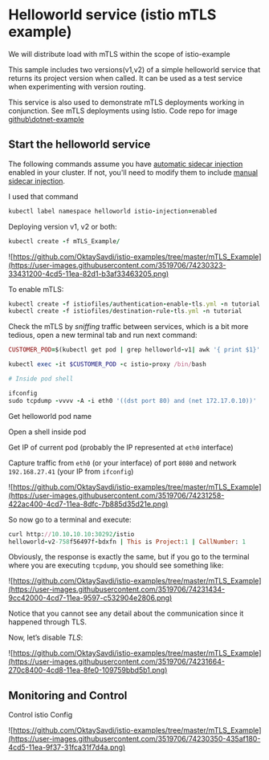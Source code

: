 


# Helloworld service (istio mTLS example)

We will distribute load with mTLS within the scope of istio-example

This sample includes two versions(v1,v2) of a simple helloworld service that returns its project version when called. It can be used as a test service when experimenting with version routing.

This service is also used to demonstrate mTLS deployments working in conjunction. See mTLS deployments using Istio. Code repo for image [github\dotnet-example](https://github.com/OktaySavdi/dotnet-example)

## Start the helloworld service

The following commands assume you have [automatic sidecar injection](https://istio.io/docs/setup/additional-setup/sidecar-injection/#automatic-sidecar-injection) enabled in your cluster. If not, you'll need to modify them to include [manual sidecar injection](https://istio.io/docs/setup/additional-setup/sidecar-injection/#manual-sidecar-injection).

I used that command
```ruby
kubectl label namespace helloworld istio-injection=enabled
```

Deploying version v1, v2 or both:
```ruby
kubectl create -f mTLS_Example/
```
    
![https://github.com/OktaySavdi/istio-examples/tree/master/mTLS_Example](https://user-images.githubusercontent.com/3519706/74230323-33431200-4cd5-11ea-82d1-b3af33463205.png)

To enable mTLS:

```ruby
kubectl create -f istiofiles/authentication-enable-tls.yml -n tutorial
kubectl create -f istiofiles/destination-rule-tls.yml -n tutorial
```

Check the mTLS by  _sniffing_  traffic between services, which is a bit more tedious, open a new terminal tab and run next command:

```ruby
CUSTOMER_POD=$(kubectl get pod | grep helloworld-v1| awk '{ print $1}' )

kubectl exec -it $CUSTOMER_POD -c istio-proxy /bin/bash

# Inside pod shell

ifconfig 
sudo tcpdump -vvvv -A -i eth0 '((dst port 80) and (net 172.17.0.10))' 
```

Get helloworld pod name

Open a shell inside pod

Get IP of current pod (probably the IP represented at  `eth0`  interface)

Capture traffic from  `eth0`  (or your interface) of port  `8080`  and network  `192.168.27.41`  (your IP from  `ifconfig`)

![https://github.com/OktaySavdi/istio-examples/tree/master/mTLS_Example](https://user-images.githubusercontent.com/3519706/74231258-422ac400-4cd7-11ea-8dfc-7b885d35d21e.png)

So now go to a terminal and execute:

```ruby
curl http://10.10.10.10:30292/istio
helloworld-v2-758f56497f-bdxfn | This is Project:1 | CallNumber: 1
```
Obviously, the response is exactly the same, but if you go to the terminal where you are executing `tcpdump`, you should see something like:

![https://github.com/OktaySavdi/istio-examples/tree/master/mTLS_Example](https://user-images.githubusercontent.com/3519706/74231434-9cc42000-4cd7-11ea-9597-c532904e2806.png)

Notice that you cannot see any detail about the communication since it happened through TLS.

Now, let’s disable _TLS_:

![https://github.com/OktaySavdi/istio-examples/tree/master/mTLS_Example](https://user-images.githubusercontent.com/3519706/74231664-270c8400-4cd8-11ea-8fe0-109759bbd5b1.png)

## Monitoring and Control

Control istio Config

![https://github.com/OktaySavdi/istio-examples/tree/master/mTLS_Example](https://user-images.githubusercontent.com/3519706/74230350-435af180-4cd5-11ea-9f37-31fca31f7d4a.png)
